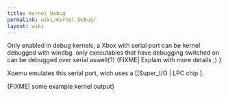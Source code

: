 ```yaml
---
title: Kernel Debug
permalink: wiki/Kernel_Debug/
layout: wiki
---
```


Only enabled in debug kernels, a Xbox with serial port can be kernel
debugged with windbg. only executables that have debugging switched on
can be debugged over serial aswell(?) {FIXME| Explain with more details
;) }

Xqemu emulates this serial port, wich uses a \[\[Super\_I/O | LPC chip
\].

{FIXME| some example kernel output}
